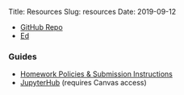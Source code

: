 Title: Resources
Slug: resources
Date: 2019-09-12

<style>
pre {
  background-color: #F5F5F5;
  display: block;
  font-family: monospace;
  font-size: 14px;
  white-space: pre;
  border-color: #999999;
  border-width: 1px;
  border-style: solid;
  border-radius: 6px;
  margin: 1em 0;
  padding: 5px;
  white-space: pre-wrap;
}
.containerMain {
    display: flex;
    width: 100%;
    height: 300px;
}
</style>
+ [GitHub Repo](https://github.com/Harvard-IACS/2020-CS109B/tree/master/content "GitHub Repo")
+ [Ed](https://canvas.harvard.edu/courses/65462/modules/items/615702 "Ed")

### Guides
+ [Homework Policies & Submission Instructions](https://harvard-iacs.github.io/2020-CS109B/pages/hw.html)
+ [JupyterHub](https://canvas.harvard.edu/courses/65462/pages/instructions-for-using-seas-jupyterhub) (requires Canvas access)
